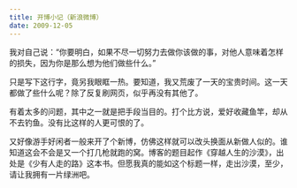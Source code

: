 ```yaml
---
title: 开博小记（新浪微博）
date: 2009-12-05
---
```

我对自己说：“你要明白，如果不尽一切努力去做你该做的事，对他人意味着怎样的损失，因为你是那么想为他们做些什么。”

只是写下这行字，竟另我眼眶一热。要知道，我又荒废了一天的宝贵时间。这一天都做了些什么呢？除了反复刷网页，似乎再没有其他了。

有着太多的问题，其中之一就是把手段当目的。打个比方说，爱好收藏鱼竿，却从不去钓鱼。没有比这样的人更可恨的了。

又好像游手好闲者一般来开了个新博，仿佛这样就可以改头换面从新做人似的。谁知道这会不会是又一个打几枪就跑的窝。博客的题目起作《穿越人生的沙漠》，出处是《少有人走的路》这本书。但愿我真的能如这个标题一样，走出沙漠，至少，请让我拥有一片绿洲吧。